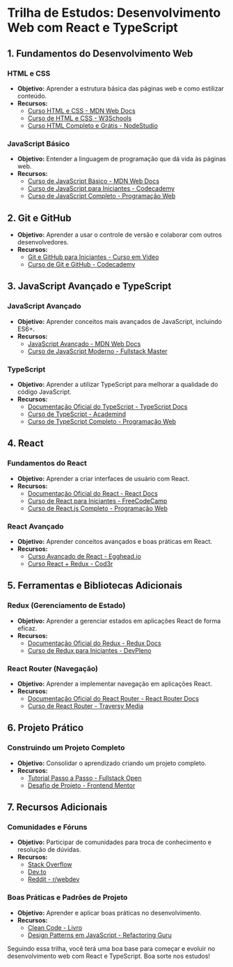 # Trilha de Estudos: Desenvolvimento Web com React e TypeScript

## 1. Fundamentos do Desenvolvimento Web

### HTML e CSS
- **Objetivo:** Aprender a estrutura básica das páginas web e como estilizar conteúdo.
- **Recursos:**
  - [Curso HTML e CSS - MDN Web Docs](https://developer.mozilla.org/pt-BR/docs/Learn/HTML)
  - [Curso de HTML e CSS - W3Schools](https://www.w3schools.com/)
  - [Curso HTML Completo e Grátis - NodeStudio]([https://www.youtube.com/playlist?list=PLrOyM49ctTx8o03dF_n7YPGrS-D1dqGH6](https://www.youtube.com/watch?v=Ejkb_YpuHWs&list=PLHz_AreHm4dkZ9-atkcmcBaMZdmLHft8n))

### JavaScript Básico
- **Objetivo:** Entender a linguagem de programação que dá vida às páginas web.
- **Recursos:**
  - [Curso de JavaScript Básico - MDN Web Docs](https://developer.mozilla.org/pt-BR/docs/Learn/JavaScript)
  - [Curso de JavaScript para Iniciantes - Codecademy](https://www.codecademy.com/learn/introduction-to-javascript)
  - [Curso de JavaScript Completo - Programação Web](https://www.youtube.com/playlist?list=PLucm8g_ezqNoNHU4KUoDrJglRXWn6Ei06)

## 2. Git e GitHub
- **Objetivo:** Aprender a usar o controle de versão e colaborar com outros desenvolvedores.
- **Recursos:**
  - [Git e GitHub para Iniciantes - Curso em Vídeo](https://www.youtube.com/playlist?list=PLHz_AreHm4dlKP6QQCekuIPky1CiwmdI6)
  - [Curso de Git e GitHub - Codecademy](https://www.codecademy.com/learn/learn-git)

## 3. JavaScript Avançado e TypeScript

### JavaScript Avançado
- **Objetivo:** Aprender conceitos mais avançados de JavaScript, incluindo ES6+.
- **Recursos:**
  - [JavaScript Avançado - MDN Web Docs](https://developer.mozilla.org/pt-BR/docs/Web/JavaScript)
  - [Curso de JavaScript Moderno - Fullstack Master](https://www.youtube.com/playlist?list=PL85ITvJ7FLoh7QBmAqJ_B-56UP0ikFmB7)

### TypeScript
- **Objetivo:** Aprender a utilizar TypeScript para melhorar a qualidade do código JavaScript.
- **Recursos:**
  - [Documentação Oficial do TypeScript - TypeScript Docs](https://www.typescriptlang.org/docs/)
  - [Curso de TypeScript - Academind](https://academind.com/learn/typescript/)
  - [Curso de TypeScript Completo - Programação Web](https://www.youtube.com/playlist?list=PL9aKtVrF05DxJ8KbbtvIHT54CvTEXB4DU)

## 4. React

### Fundamentos do React
- **Objetivo:** Aprender a criar interfaces de usuário com React.
- **Recursos:**
  - [Documentação Oficial do React - React Docs](https://reactjs.org/docs/getting-started.html)
  - [Curso de React para Iniciantes - FreeCodeCamp](https://www.freecodecamp.org/news/learn-react-in-1-hour/)
  - [Curso de React.js Completo - Programação Web](https://www.youtube.com/playlist?list=PLK_BHwIXrO1NVZndaoEUROuBpoFHZkQap)

### React Avançado
- **Objetivo:** Aprender conceitos avançados e boas práticas em React.
- **Recursos:**
  - [Curso Avançado de React - Egghead.io](https://egghead.io/courses/the-beginner-s-guide-to-react)
  - [Curso React + Redux - Cod3r](https://www.udemy.com/course/react-redux-pt/)

## 5. Ferramentas e Bibliotecas Adicionais

### Redux (Gerenciamento de Estado)
- **Objetivo:** Aprender a gerenciar estados em aplicações React de forma eficaz.
- **Recursos:**
  - [Documentação Oficial do Redux - Redux Docs](https://redux.js.org/)
  - [Curso de Redux para Iniciantes - DevPleno](https://www.youtube.com/playlist?list=PLB5_GCOA2n7dHP4HPKEwP0kuKxfUG6D3y)

### React Router (Navegação)
- **Objetivo:** Aprender a implementar navegação em aplicações React.
- **Recursos:**
  - [Documentação Oficial do React Router - React Router Docs](https://reactrouter.com/)
  - [Curso de React Router - Traversy Media](https://www.youtube.com/watch?v=Law7wfdg_ls)

## 6. Projeto Prático

### Construindo um Projeto Completo
- **Objetivo:** Consolidar o aprendizado criando um projeto completo.
- **Recursos:**
  - [Tutorial Passo a Passo - Fullstack Open](https://fullstackopen.com/en/)
  - [Desafio de Projeto - Frontend Mentor](https://www.frontendmentor.io/)

## 7. Recursos Adicionais

### Comunidades e Fóruns
- **Objetivo:** Participar de comunidades para troca de conhecimento e resolução de dúvidas.
- **Recursos:**
  - [Stack Overflow](https://stackoverflow.com/)
  - [Dev.to](https://dev.to/)
  - [Reddit - r/webdev](https://www.reddit.com/r/webdev/)

### Boas Práticas e Padrões de Projeto
- **Objetivo:** Aprender e aplicar boas práticas no desenvolvimento.
- **Recursos:**
  - [Clean Code - Livro](https://www.amazon.com.br/Clean-Code-Handbook-Software-Craftsmanship/dp/0132350882)
  - [Design Patterns em JavaScript - Refactoring Guru](https://refactoring.guru/design-patterns/javascript)

Seguindo essa trilha, você terá uma boa base para começar e evoluir no desenvolvimento web com React e TypeScript. Boa sorte nos estudos!

